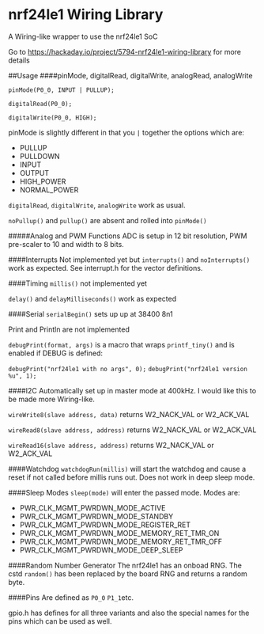 # nrf24le1 Wiring Library
A Wiring-like wrapper to use the nrf24le1 SoC

Go to https://hackaday.io/project/5794-nrf24le1-wiring-library for more details

##Usage
####pinMode, digitalRead, digitalWrite, analogRead, analogWrite

`pinMode(P0_0, INPUT | PULLUP);`

`digitalRead(P0_0);`

`digitalWrite(P0_0, HIGH);`

pinMode is slightly different in that you `|` together the options which are:
* PULLUP
* PULLDOWN
* INPUT
* OUTPUT
* HIGH_POWER
* NORMAL_POWER

`digitalRead`, `digitalWrite`, `analogWrite` work as usual.

`noPullup()` and `pullup()` are absent and rolled into `pinMode()`

#####Analog and PWM Functions
ADC is setup in 12 bit resolution, PWM pre-scaler to 10 and width to 8 bits. 

####Interrupts
Not implemented yet but `interrupts()` and `noInterrupts()` work as expected. See interrupt.h for the vector definitions. 

####Timing
`millis()` not implemented yet

`delay()` and `delayMilliseconds()` work as expected

####Serial
`serialBegin()` sets up up at 38400 8n1

Print and Println are not implemented

`debugPrint(format, args)` is a macro that wraps `printf_tiny()` and is enabled if DEBUG is defined:

`debugPrint("nrf24le1 with no args", 0);`
`debugPrint("nrf24le1 version %u", 1);`

####I2C
Automatically set up in master mode at 400kHz. I would like this to be made more Wiring-like. 

`wireWrite8(slave address, data)` returns W2_NACK_VAL or W2_ACK_VAL

`wireRead8(slave address, address)` returns W2_NACK_VAL or W2_ACK_VAL

`wireRead16(slave address, address)` returns W2_NACK_VAL or W2_ACK_VAL

####Watchdog
`watchdogRun(millis)` will start the watchdog and cause a reset if not called before millis runs out. Does not work in deep sleep mode. 

####Sleep Modes
`sleep(mode)` will enter the passed mode. Modes are:
* PWR_CLK_MGMT_PWRDWN_MODE_ACTIVE
* PWR_CLK_MGMT_PWRDWN_MODE_STANDBY
* PWR_CLK_MGMT_PWRDWN_MODE_REGISTER_RET
* PWR_CLK_MGMT_PWRDWN_MODE_MEMORY_RET_TMR_ON
* PWR_CLK_MGMT_PWRDWN_MODE_MEMORY_RET_TMR_OFF
* PWR_CLK_MGMT_PWRDWN_MODE_DEEP_SLEEP

####Random Number Generator
The nrf24le1 has an onboad RNG. The cstd `random()` has been replaced by the board RNG and returns a random byte. 

####Pins
Are defined as `P0_0` `P1_1`etc. 

gpio.h has defines for all three variants and also the special names for the pins which can be used as well. 
